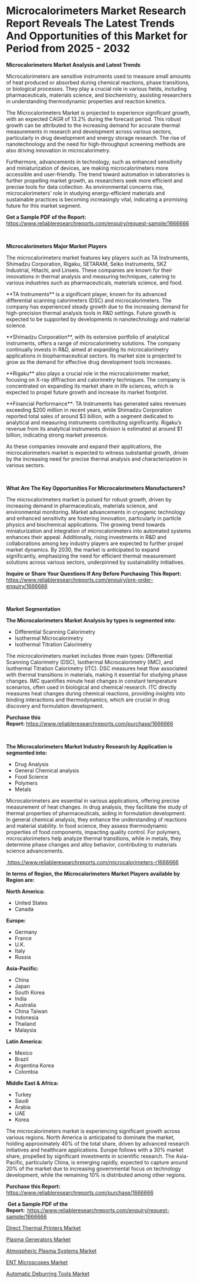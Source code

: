 <p><h1>Microcalorimeters Market Research Report Reveals The Latest Trends And Opportunities of this Market for Period from 2025 - 2032</h1></p><p><strong>Microcalorimeters Market Analysis and Latest Trends</strong></p>
<p><p>Microcalorimeters are sensitive instruments used to measure small amounts of heat produced or absorbed during chemical reactions, phase transitions, or biological processes. They play a crucial role in various fields, including pharmaceuticals, materials science, and biochemistry, assisting researchers in understanding thermodynamic properties and reaction kinetics.</p><p>The Microcalorimeters Market is projected to experience significant growth, with an expected CAGR of 13.2% during the forecast period. This robust growth can be attributed to the increasing demand for accurate thermal measurements in research and development across various sectors, particularly in drug development and energy storage research. The rise of nanotechnology and the need for high-throughput screening methods are also driving innovation in microcalorimetry.</p><p>Furthermore, advancements in technology, such as enhanced sensitivity and miniaturization of devices, are making microcalorimeters more accessible and user-friendly. The trend toward automation in laboratories is further propelling market growth, as researchers seek more efficient and precise tools for data collection. As environmental concerns rise, microcalorimeters' role in studying energy-efficient materials and sustainable practices is becoming increasingly vital, indicating a promising future for this market segment.</p></p>
<p><strong>Get a Sample PDF of the Report:&nbsp;</strong> <a href="https://www.reliableresearchreports.com/enquiry/request-sample/1666666?utm_campaign=121&utm_medium=2&utm_source=Github&utm_content=ia&utm_term=06032025&utm_id=microcalorimeters">https://www.reliableresearchreports.com/enquiry/request-sample/1666666</a></p>
<p>&nbsp;</p>
<p><strong>Microcalorimeters Major Market Players</strong></p>
<p><p>The microcalorimeters market features key players such as TA Instruments, Shimadzu Corporation, Rigaku, SETARAM, Seiko Instruments, SKZ Industrial, Hitachi, and Linseis. These companies are known for their innovations in thermal analysis and measuring techniques, catering to various industries such as pharmaceuticals, materials science, and food.</p><p>**TA Instruments** is a significant player, known for its advanced differential scanning calorimeters (DSC) and microcalorimeters. The company has experienced steady growth due to the increasing demand for high-precision thermal analysis tools in R&D settings. Future growth is expected to be supported by developments in nanotechnology and material science.</p><p>**Shimadzu Corporation**, with its extensive portfolio of analytical instruments, offers a range of microcalorimetry solutions. The company continually invests in R&D, aimed at expanding its microcalorimetry applications in biopharmaceutical sectors. Its market size is projected to grow as the demand for effective drug development tools increases.</p><p>**Rigaku** also plays a crucial role in the microcalorimeter market, focusing on X-ray diffraction and calorimetry techniques. The company is concentrated on expanding its market share in life sciences, which is expected to propel future growth and increase its market footprint.</p><p>**Financial Performance**: TA Instruments has generated sales revenues exceeding $200 million in recent years, while Shimadzu Corporation reported total sales of around $3 billion, with a segment dedicated to analytical and measuring instruments contributing significantly. Rigaku’s revenue from its analytical instruments division is estimated at around $1 billion, indicating strong market presence. </p><p>As these companies innovate and expand their applications, the microcalorimeters market is expected to witness substantial growth, driven by the increasing need for precise thermal analysis and characterization in various sectors.</p></p>
<p>&nbsp;</p>
<p><strong>What Are The Key Opportunities For Microcalorimeters Manufacturers?</strong></p>
<p><p>The microcalorimeters market is poised for robust growth, driven by increasing demand in pharmaceuticals, materials science, and environmental monitoring. Market advancements in cryogenic technology and enhanced sensitivity are fostering innovation, particularly in particle physics and biochemical applications. The growing trend towards miniaturization and integration of microcalorimeters into automated systems enhances their appeal. Additionally, rising investments in R&D and collaborations among key industry players are expected to further propel market dynamics. By 2030, the market is anticipated to expand significantly, emphasizing the need for efficient thermal measurement solutions across various sectors, underpinned by sustainability initiatives.</p></p>
<p><strong>Inquire or Share Your Questions If Any Before Purchasing This Report:</strong> <a href="https://www.reliableresearchreports.com/enquiry/pre-order-enquiry/1666666?utm_campaign=121&utm_medium=2&utm_source=Github&utm_content=ia&utm_term=06032025&utm_id=microcalorimeters">https://www.reliableresearchreports.com/enquiry/pre-order-enquiry/1666666</a></p>
<p>&nbsp;</p>
<p><strong>Market Segmentation</strong></p>
<p><strong>The Microcalorimeters Market Analysis by types is segmented into:</strong></p>
<p><ul><li>Differential Scanning Calorimetry</li><li>Isothermal Microcalorimetry</li><li>Isothermal Titration Calorimetry</li></ul></p>
<p><p>The microcalorimeters market includes three main types: Differential Scanning Calorimetry (DSC), Isothermal Microcalorimetry (IMC), and Isothermal Titration Calorimetry (ITC). DSC measures heat flow associated with thermal transitions in materials, making it essential for studying phase changes. IMC quantifies minute heat changes in constant temperature scenarios, often used in biological and chemical research. ITC directly measures heat changes during chemical reactions, providing insights into binding interactions and thermodynamics, which are crucial in drug discovery and formulation development.</p></p>
<p><strong>Purchase this Report:&nbsp;</strong><a href="https://www.reliableresearchreports.com/purchase/1666666?utm_campaign=121&utm_medium=2&utm_source=Github&utm_content=ia&utm_term=06032025&utm_id=microcalorimeters">https://www.reliableresearchreports.com/purchase/1666666</a></p>
<p>&nbsp;</p>
<p><strong>The Microcalorimeters Market Industry Research by Application is segmented into:</strong></p>
<p><ul><li>Drug Analysis</li><li>General Chemical analysis</li><li>Food Science</li><li>Polymers</li><li>Metals</li></ul></p>
<p><p>Microcalorimeters are essential in various applications, offering precise measurement of heat changes. In drug analysis, they facilitate the study of thermal properties of pharmaceuticals, aiding in formulation development. In general chemical analysis, they enhance the understanding of reactions and material stability. In food science, they assess thermodynamic properties of food components, impacting quality control. For polymers, microcalorimeters help analyze thermal transitions, while in metals, they determine phase changes and alloy behavior, contributing to materials science advancements.</p></p>
<p><a href="https://www.reliableresearchreports.com/microcalorimeters-r1666666?utm_campaign=121&utm_medium=2&utm_source=Github&utm_content=ia&utm_term=06032025&utm_id=microcalorimeters">&nbsp;https://www.reliableresearchreports.com/microcalorimeters-r1666666</a></p>
<p><strong>In terms of Region, the Microcalorimeters Market Players available by Region are:</strong></p>
<p>
    <p> <strong> North America: </strong>
        <ul>
            <li>United States</li>
            <li>Canada</li>
        </ul>
        </p> 
    <p> <strong> Europe: </strong>
        <ul>
            <li>Germany</li>
            <li>France</li>
            <li>U.K.</li>
            <li>Italy</li>
            <li>Russia</li>
        </ul>
        </p> 
    <p> <strong> Asia-Pacific: </strong>
        <ul>
            <li>China</li>
            <li>Japan</li>
            <li>South Korea</li>
            <li>India</li>
            <li>Australia</li>
            <li>China Taiwan</li>
            <li>Indonesia</li>
            <li>Thailand</li>
            <li>Malaysia</li>
        </ul>
        </p> 
    <p> <strong> Latin America: </strong>
        <ul>
            <li>Mexico</li>
            <li>Brazil</li>
            <li>Argentina Korea</li>
            <li>Colombia</li>
        </ul>
        </p> 
    <p> <strong> Middle East & Africa: </strong>
        <ul>
            <li>Turkey</li>
            <li>Saudi</li>
            <li>Arabia</li>
            <li>UAE</li>
            <li>Korea</li>
        </ul>
    </p>
    </p>
<p><p>The microcalorimeters market is experiencing significant growth across various regions. North America is anticipated to dominate the market, holding approximately 40% of the total share, driven by advanced research initiatives and healthcare applications. Europe follows with a 30% market share, propelled by significant investments in scientific research. The Asia-Pacific, particularly China, is emerging rapidly, expected to capture around 20% of the market due to increasing governmental focus on technology development, while the remaining 10% is distributed among other regions.</p></p>
<p><strong>Purchase this Report: </strong><a href="https://www.reliableresearchreports.com/purchase/1666666?utm_campaign=121&utm_medium=2&utm_source=Github&utm_content=ia&utm_term=06032025&utm_id=microcalorimeters">https://www.reliableresearchreports.com/purchase/1666666</a></p>
<p>&nbsp;<strong>Get a Sample PDF of the Report:&nbsp;&nbsp;</strong><a href="https://www.reliableresearchreports.com/enquiry/request-sample/1666666?utm_campaign=121&utm_medium=2&utm_source=Github&utm_content=ia&utm_term=06032025&utm_id=microcalorimeters">https://www.reliableresearchreports.com/enquiry/request-sample/1666666</a></p>
<p><strong></strong></p>
<p><p><a href="https://github.com/lefiobakali/Market-Research-Report-List-1/blob/main/direct-thermal-printers-market.md?utm_campaign=121&utm_medium=2&utm_source=Github&utm_content=ia&utm_term=06032025&utm_id=microcalorimeters">Direct Thermal Printers Market</a></p><p><a href="https://github.com/shafriusizi/Market-Research-Report-List-1/blob/main/plasma-generators-market.md?utm_campaign=121&utm_medium=2&utm_source=Github&utm_content=ia&utm_term=06032025&utm_id=microcalorimeters">Plasma Generators Market</a></p><p><a href="https://github.com/kukolkasimo5/Market-Research-Report-List-1/blob/main/atmospheric-plasma-systems-market.md?utm_campaign=121&utm_medium=2&utm_source=Github&utm_content=ia&utm_term=06032025&utm_id=microcalorimeters">Atmospheric Plasma Systems Market</a></p><p><a href="https://github.com/mudgeadamsvx/Market-Research-Report-List-1/blob/main/ent-microscopes-market.md?utm_campaign=121&utm_medium=2&utm_source=Github&utm_content=ia&utm_term=06032025&utm_id=microcalorimeters">ENT Microscopes Market</a></p><p><a href="https://github.com/stickkinkel/Market-Research-Report-List-1/blob/main/automatic-deburring-tools-market.md?utm_campaign=121&utm_medium=2&utm_source=Github&utm_content=ia&utm_term=06032025&utm_id=microcalorimeters">Automatic Deburring Tools Market</a></p></p>
